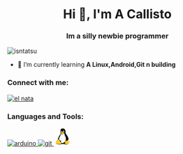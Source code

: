 <h1 align="center">Hi 👋, I'm A Callisto</h1>
<h3 align="center">Im a silly newbie programmer</h3>

<p align="left"> <img src="https://komarev.com/ghpvc/?username=isntatsu&label=Profile%20views&color=0e75b6&style=flat" alt="isntatsu" /> </p>

- 🌱 I’m currently learning **A Linux,Android,Git n building**

<h3 align="left">Connect with me:</h3>
<p align="left">
<a href="https://fb.com/el nata" target="blank"><img align="center" src="https://raw.githubusercontent.com/rahuldkjain/github-profile-readme-generator/master/src/images/icons/Social/facebook.svg" alt="el nata" height="30" width="40" /></a>
</p>

<h3 align="left">Languages and Tools:</h3>
<p align="left"> <a href="https://www.arduino.cc/" target="_blank" rel="noreferrer"> <img src="https://cdn.worldvectorlogo.com/logos/arduino-1.svg" alt="arduino" width="40" height="40"/> </a> <a href="https://git-scm.com/" target="_blank" rel="noreferrer"> <img src="https://www.vectorlogo.zone/logos/git-scm/git-scm-icon.svg" alt="git" width="40" height="40"/> </a> <a href="https://www.linux.org/" target="_blank" rel="noreferrer"> <img src="https://raw.githubusercontent.com/devicons/devicon/master/icons/linux/linux-original.svg" alt="linux" width="40" height="40"/> </a> </p>
